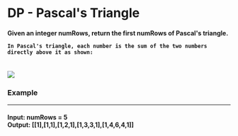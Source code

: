<h1>DP - Pascal's Triangle</h1>

<h4>
    Given an integer numRows, return the first numRows of Pascal's triangle. <br>

    In Pascal's triangle, each number is the sum of the two numbers directly above it as shown:
</h4>
<br>
<img src="https://upload.wikimedia.org/wikipedia/commons/0/0d/PascalTriangleAnimated2.gif">
<h3> Example </h3>
<hr>

<h4>
  Input: numRows = 5 <br>
    Output: [[1],[1,1],[1,2,1],[1,3,3,1],[1,4,6,4,1]]
</h4>